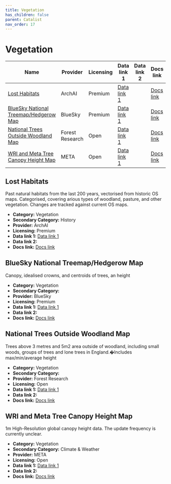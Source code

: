 ```yaml
---
title: Vegetation
has_children: false
parent: Catalist
nav_order: 17
---
```


# Vegetation

| Name                                                                            | Provider        | Licensing | Data link 1                                                                                                 | Data link 2 | Docs link                                                                                           |
| ------------------------------------------------------------------------------- | --------------- | --------- | ----------------------------------------------------------------------------------------------------------- | ----------- | --------------------------------------------------------------------------------------------------- |
| [Lost Habitats](#lost-habitats)                                                 | ArchAI          | Premium   | [Data link 1](https://www.archai.io/contact)                                                                |             | [Docs link](https://www.archai.io/historichabitats)                                                 |
| [BlueSky National Treemap/Hedgerow Map](#bluesky-national-treemap/hedgerow-map) | BlueSky         | Premium   | [Data link 1](https://www.blueskymapshop.com/maps/ntm-v2)                                                   |             | [Docs link](https://bluesky-world.com/ntm/)                                                         |
| [National Trees Outside Woodland Map](#national-trees-outside-woodland-map)     | Forest Research | Open      | [Data link 1](https://data-forestry.opendata.arcgis.com/documents/01667a77c65f4fd9aaf6a45279373a25/explore) |             | [Docs link](https://www.forestresearch.gov.uk/tools-and-resources/fthr/trees-outside-woodland-map/) |
| [WRI and Meta Tree Canopy Height Map](#wri-and-meta-tree-canopy-height-map)     | META            | Open      | [Data link 1](https://registry.opendata.aws/dataforgood-fb-forests/)                                        |             | [Docs link](https://github.com/facebookresearch/HighResCanopyHeight)                                |

## Lost Habitats

Past natural habitats from the last 200 years, vectorised from historic OS maps. Categorised, covering arious types of woodland, pasture, and other vegetation. Changes are tracked against current OS maps.

- **Category:** Vegetation
- **Secondary Category:** History
- **Provider:** ArchAI
- **Licensing:** Premium
- **Data link 1:** [Data link 1](https://www.archai.io/contact)
- **Data link 2:** 
- **Docs link:** [Docs link](https://www.archai.io/historichabitats)



## BlueSky National Treemap/Hedgerow Map

Canopy, idealised crowns, and centroids of trees, an height

- **Category:** Vegetation
- **Secondary Category:** 
- **Provider:** BlueSky
- **Licensing:** Premium
- **Data link 1:** [Data link 1](https://www.blueskymapshop.com/maps/ntm-v2)
- **Data link 2:** 
- **Docs link:** [Docs link](https://bluesky-world.com/ntm/)



## National Trees Outside Woodland Map

Trees above 3 metres and 5m2 area outside of woodland, including small woods, groups of trees and lone trees in England.�Includes max/min/average height

- **Category:** Vegetation
- **Secondary Category:** 
- **Provider:** Forest Research
- **Licensing:** Open
- **Data link 1:** [Data link 1](https://data-forestry.opendata.arcgis.com/documents/01667a77c65f4fd9aaf6a45279373a25/explore)
- **Data link 2:** 
- **Docs link:** [Docs link](https://www.forestresearch.gov.uk/tools-and-resources/fthr/trees-outside-woodland-map/)



## WRI and Meta Tree Canopy Height Map

1m High-Resolution global canopy height data. The update frequency is currently unclear.

- **Category:** Vegetation
- **Secondary Category:** Climate & Weather
- **Provider:** META
- **Licensing:** Open
- **Data link 1:** [Data link 1](https://registry.opendata.aws/dataforgood-fb-forests/)
- **Data link 2:** 
- **Docs link:** [Docs link](https://github.com/facebookresearch/HighResCanopyHeight)
